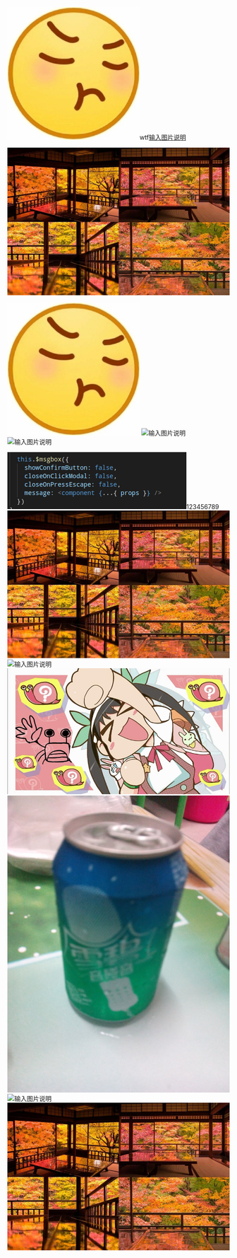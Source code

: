 ![输入图片说明](16173740129954b83d64af134f2f5de487bc2e51d76c03f21.jpg)wtf[输入图片说明](/1480074849-2.jpg)


![输入图片说明](/1480074849-2.jpg)


![输入图片说明](/README.en.md/16173740129954b83d64af134f2f5de487bc2e51d76c03f21.jpg)
![输入图片说明](/README.en.md/472.gif)
![输入图片说明](https://a.com/sdfa)

![输入图片说明](/.gitee/image.png)123456789![输入图片说明](1480074849-2.jpg)![输入图片说明](img-a69337f3ly1fjr0hn0wi2g20c806sh13.gif)![输入图片说明](snapshot20150928203432.jpg)![输入图片说明](IMG_20140815_195651.jpg)![输入图片说明](472.gif)![输入图片说明](1480074849-2.jpg)